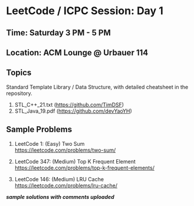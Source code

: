 # LeetCode / ICPC Session: Day 1

## Time: Saturday 3 PM - 5 PM
## Location: ACM Lounge @ Urbauer 114

## Topics
Standard Template Library / Data Structure, with detailed cheatsheet in the repository.
1. STL\_C++\_21.txt (<https://github.com/TimDSF>)
2. STL\_Java\_19.pdf (<https://github.com/devYaoYH>)

## Sample Problems

1. LeetCode 1: (Easy) Two Sum  
https://leetcode.com/problems/two-sum/

2. LeetCode 347: (Medium) Top K Frequent Element  
https://leetcode.com/problems/top-k-frequent-elements/

3. LeetCode 146: (Medium) LRU Cache  
https://leetcode.com/problems/lru-cache/

___sample solutions with comments uploaded___
